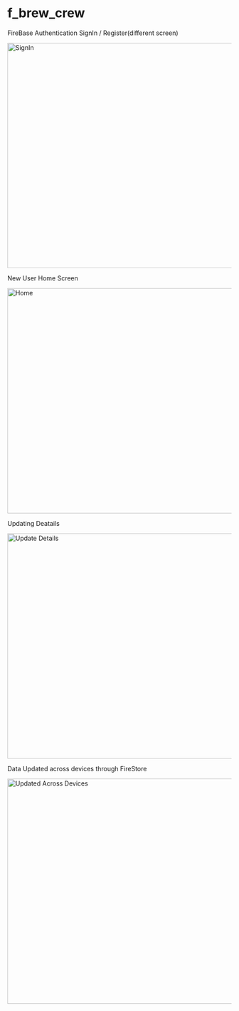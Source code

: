# f_brew_crew

FireBase Authentication SignIn / Register(different screen)


<img width="505" alt="SignIn" src="https://user-images.githubusercontent.com/14312802/114404494-5ca24b00-9bc3-11eb-8492-8161a7246dc4.png">

New User Home Screen


<img width="505" alt="Home" src="https://user-images.githubusercontent.com/14312802/114404549-6a57d080-9bc3-11eb-9aa4-9c564b3f3f39.png">

Updating Deatails


<img width="505" alt="Update Details" src="https://user-images.githubusercontent.com/14312802/114404594-73e13880-9bc3-11eb-9781-464ee049e7d5.png">

Data Updated across devices through FireStore


<img width="505" alt="Updated Across Devices " src="https://user-images.githubusercontent.com/14312802/114404667-89eef900-9bc3-11eb-9da1-e3d47bd22d24.png">

